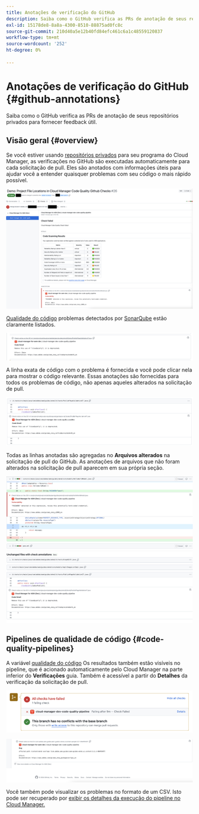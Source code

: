 ```yaml
---
title: Anotações de verificação do GitHub
description: Saiba como o GitHub verifica as PRs de anotação de seus repositórios privados para fornecer feedback útil.
exl-id: 15178de8-8a8a-4300-8510-88875ad0fc8c
source-git-commit: 210d40a5e12b40fd84efc461c6a1c48559120837
workflow-type: tm+mt
source-wordcount: '252'
ht-degree: 0%

---
```



# Anotações de verificação do GitHub {#github-annotations}

Saiba como o GitHub verifica as PRs de anotação de seus repositórios privados para fornecer feedback útil.

## Visão geral {#overview}

Se você estiver usando [repositórios privados](private-repositories.md) para seu programa do Cloud Manager, as verificações no GitHub são executadas automaticamente para cada solicitação de pull. Eles são anotados com informações úteis para ajudar você a entender quaisquer problemas com seu código o mais rápido possível.

![Exemplo de anotações de verificação do GitHub](assets/github-check-annotations.png)

[Qualidade do código](/help/using/code-quality-testing.md) problemas detectados por [SonarQube](/help/using/custom-code-quality-rules.md) estão claramente listados.

![Exemplo de anotação de problema de código](assets/github-check-annotations-example.png)

A linha exata de código com o problema é fornecida e você pode clicar nela para mostrar o código relevante. Essas anotações são fornecidas para todos os problemas de código, não apenas aqueles alterados na solicitação de pull.

![Exemplo de anotação de problema de código](assets/github-check-annotations-example-code.png)

Todas as linhas anotadas são agregadas no **Arquivos alterados** na solicitação de pull do GitHub. As anotações de arquivos que não foram alterados na solicitação de pull aparecem em sua própria seção.

![Exemplo de anotações na guia de arquivos alterados](assets/github-check-annotations-files-changed.png)

## Pipelines de qualidade de código {#code-quality-pipelines}

A variável [qualidade do código](/help/using/code-quality-testing.md) Os resultados também estão visíveis no pipeline, que é acionado automaticamente pelo Cloud Manager na parte inferior do **Verificações** guia. Também é acessível a partir do **Detalhes** da verificação da solicitação de pull.

![Exemplo de anotações](assets/github-check-annotations-code-quality.png)

![Exemplo de anotações](assets/github-check-annotations-code-quality-2.png)

Você também pode visualizar os problemas no formato de um CSV. Isto pode ser recuperado por [exibir os detalhes da execução do pipeline no Cloud Manager.](/help/using/managing-pipelines.md)
